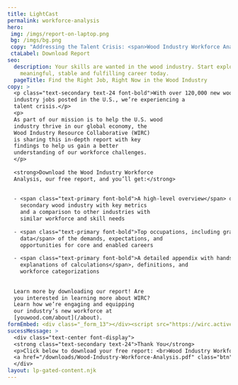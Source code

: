 ```yaml
---
title: LightCast
permalink: workforce-analysis
hero:
 img: /imgs/report-on-laptop.png
 bg: /imgs/bg.png
 copy: "Addressing the Talent Crisis: <span>Wood Industry Workforce Analysis</span>"
 ctaLabel: Download Report
seo:
  description: Your skills are wanted in the wood industry. Start exploring a
    meaningful, stable and fulfilling career today.
  pageTitle: Find the Right Job, Right Now in the Wood Industry
copy: >
  <p class="text-secondary text-24 font-bold">With over 120,000 new wood
  industry jobs posted in the U.S., we’re experiencing a
  talent crisis.</p>
  <p>
  As part of our mission is to help the U.S. wood
  industry thrive in our global economy, the
  Wood Industry Resource Collaborative (WIRC)
  is sharing this in-depth report with key
  findings to help us gain a better
  understanding of our workforce challenges.
  </p>
  
  <strong>Download the Wood Industry Workforce
  Analysis, our free report, and you’ll get:</strong>
  
  
  - <span class="text-primary font-bold">A high-level overview</span> of the
    secondary wood industry with key metrics
    and a comparison to other industries with
    similar workforce and skill needs
    
  - <span class="text-primary font-bold">Top occupations, including granular
    data</span> of the demands, expectations, and
    opportunities for core and enabled careers
    
  - <span class="text-primary font-bold">A detailed appendix with hands-on
    explanations of calculations</span>, definitions, and
    workforce categorizations
  
  
  Learn more by downloading our report! Are
  you interested in learning more about WIRC?
  Learn how we’re engaging and equipping
  our industry’s new workforce at
  [youwood.com/about](/about).
formEmbed: <div class="_form_13"></div><script src="https://wirc.activehosted.com/f/embed.php?id=13" type="text/javascript" charset="utf-8"></script>
sucessMessage: >
  <div class="text-center font-display">
  <strong class="text-secondary text-24">Thank You</strong>
  <p>Click below to download your free report: <br>Wood Industry Workforce Analysis.</p>
  <a href="/downloads/Wood-Industry-Workforce-Analysis.pdf" class="btn">Download Now</a>
  </div>
layout: lp-gated-content.njk
---
```

